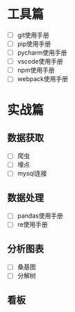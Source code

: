 # 工具篇

* [ ] git使用手册
* [ ] pip使用手册
* [ ] pycharm使用手册
* [ ] vscode使用手册
* [ ] npm使用手册
* [ ] webpack使用手册

# 实战篇

## 数据获取

* [ ] 爬虫
* [ ] 埋点
* [ ] mysql连接

## 数据处理

* [ ] pandas使用手册
* [ ] re使用手册

## 分析图表

* [ ] 桑基图
* [ ] 分解树

## 看板
